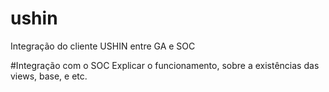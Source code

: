 # ushin
Integração do cliente USHIN entre GA e SOC

#Integração com o SOC
Explicar o funcionamento, sobre a existências das views, base, e etc.
